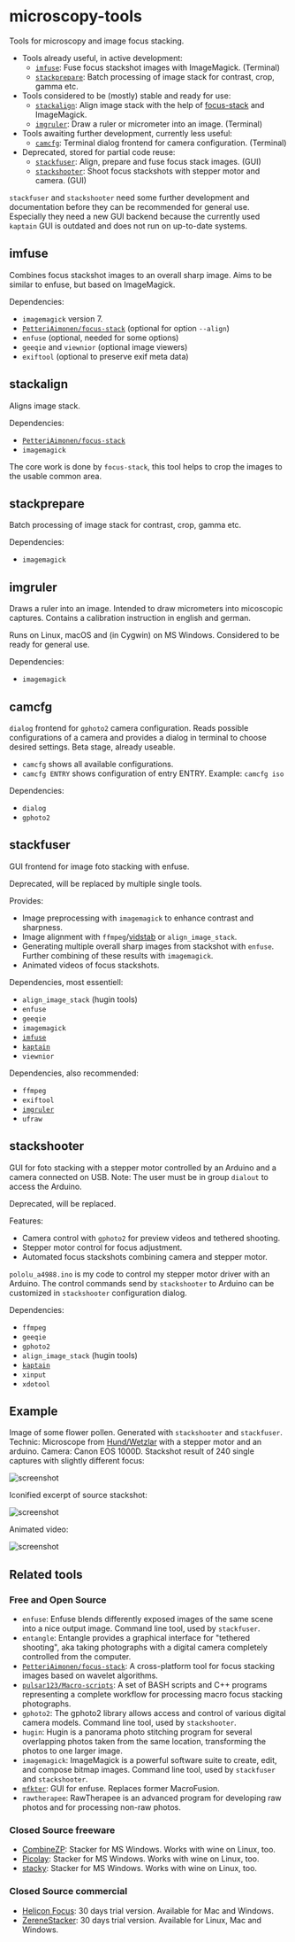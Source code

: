 # microscopy-tools

Tools for microscopy and image focus stacking.

 - Tools already useful, in active development:
   - [`imfuse`](#imfuse): Fuse focus stackshot images with ImageMagick. (Terminal)
   - [`stackprepare`](#stackprepare): Batch processing of image stack for contrast, crop, gamma etc. 
 - Tools considered to be (mostly) stable and ready for use:
   - [`stackalign`](#stackalign): Align image stack with the help of [focus-stack]((https://github.com/PetteriAimonen/focus-stack)) and ImageMagick.
   - [`imgruler`](#imgruler): Draw a ruler or micrometer into an image. (Terminal)
 - Tools awaiting further development, currently less useful:
   - [`camcfg`](#camcfg): Terminal dialog frontend for camera configuration. (Terminal)
 - Deprecated, stored for partial code reuse:
   - [`stackfuser`](#stackfuser): Align, prepare and fuse focus stack images. (GUI)
   - [`stackshooter`](#stackshooter): Shoot focus stackshots with stepper motor and camera. (GUI)

`stackfuser` and `stackshooter` need some further development and documentation before they can be recommended for general use.
Especially they need a new GUI backend because the currently used `kaptain` GUI is outdated and does not run on up-to-date systems.

## imfuse

Combines focus stackshot images to an overall sharp image.
Aims to be similar to enfuse, but based on ImageMagick.

Dependencies:
 - `imagemagick` version 7.
 - [`PetteriAimonen/focus-stack`](https://github.com/PetteriAimonen/focus-stack) (optional for option `--align`)
 - `enfuse` (optional, needed for some options)
 - `geeqie` and `viewnior` (optional image viewers)
 - `exiftool` (optional to preserve exif meta data)

## stackalign

Aligns image stack.

Dependencies:
 - [`PetteriAimonen/focus-stack`](https://github.com/PetteriAimonen/focus-stack)
 - `imagemagick`

The core work is done by `focus-stack`, this tool helps to crop the images to the usable common area.

## stackprepare

Batch processing of image stack for contrast, crop, gamma etc.

Dependencies:
 - `imagemagick`

## imgruler

Draws a ruler into an image.
Intended to draw micrometers into micoscopic captures.
Contains a calibration instruction in english and german.

Runs on Linux, macOS and (in Cygwin) on MS Windows.
Considered to be ready for general use.

Dependencies:
 - `imagemagick`
 
## camcfg
`dialog` frontend for `gphoto2` camera configuration. Reads possible configurations of a camera and provides a dialog in terminal to choose desired settings. Beta stage, already useable.
 - `camcfg` shows all available configurations.
 - `camcfg ENTRY` shows configuration of entry ENTRY. Example: `camcfg iso`
 
Dependencies:
 - `dialog`
 - `gphoto2`

## stackfuser

GUI frontend for image foto stacking with enfuse.

Deprecated, will be replaced by multiple single tools.

Provides:
 - Image preprocessing with `imagemagick` to enhance contrast and sharpness. 
 - Image alignment with `ffmpeg`/[vidstab](https://github.com/georgmartius/vid.stab) or `align_image_stack`.
 - Generating multiple overall sharp images from stackshot with `enfuse`. Further combining of these results with `imagemagick`.
 - Animated videos of focus stackshots.

Dependencies, most essentiell:
 - `align_image_stack` (hugin tools)
 - `enfuse`
 - `geeqie`
 - `imagemagick`
 - [`imfuse`](#imfuse)
 - [`kaptain`](https://github.com/mviereck/kaptain)
 - `viewnior`

Dependencies, also recommended:
 - `ffmpeg`
 - `exiftool`
 - [`imgruler`](#imgruler)
 - `ufraw`
 
## stackshooter
GUI for foto stacking with a stepper motor controlled by an Arduino and a camera connected on USB. 
Note: The user must be in group `dialout` to access the Arduino.

Deprecated, will be replaced.

Features:
 - Camera control with `gphoto2` for preview videos and tethered shooting.
 - Stepper motor control for focus adjustment.
 - Automated focus stackshots combining camera and stepper motor.
 
`pololu_a4988.ino` is my code to control my stepper motor driver with an Arduino. The control commands send by `stackshooter` to Arduino can be customized in `stackshooter` configuration dialog.

Dependencies:
 - `ffmpeg`
 - `geeqie`
 - `gphoto2`
 - `align_image_stack` (hugin tools)
 - [`kaptain`](https://github.com/mviereck/kaptain)
 - `xinput`
 - `xdotool`

## Example
Image of some flower pollen. Generated with `stackshooter` and `stackfuser`. 
Technic: Microscope from [Hund/Wetzlar](https://www.hund.de/en/) with a stepper motor and an arduino. 
Camera: Canon EOS 1000D. 
Stackshot result of 240 single captures with slightly different focus:

![screenshot](https://raw.githubusercontent.com/mviereck/microscopy-tools/images/example.jpg)

Iconified excerpt of source stackshot:

![screenshot](https://raw.githubusercontent.com/mviereck/microscopy-tools/images/sourcetable.jpg)

Animated video:

![screenshot](https://raw.githubusercontent.com/mviereck/microscopy-tools/images/animate.gif)

## Related tools

### Free and Open Source
 - `enfuse`: Enfuse blends differently exposed images of the same scene into a nice output
image. Command line tool, used by `stackfuser`.
 - `entangle`: Entangle provides a graphical interface for "tethered shooting", aka
taking photographs with a digital camera completely controlled from the
computer.
 - [`PetteriAimonen/focus-stack`](https://github.com/PetteriAimonen/focus-stack): A cross-platform tool for focus stacking images based on wavelet algorithms.
 - [`pulsar123/Macro-scripts`](https://github.com/pulsar123/Macro-scripts): A set of BASH scripts and C++ programs representing a complete workflow for processing macro focus stacking photographs.
 - `gphoto2`: The gphoto2 library allows access and control of various digital camera models. Command line tool, used by `stackshooter`.
 - `hugin`: Hugin is a panorama photo stitching program for several overlapping photos taken from the same location, transforming the photos to one larger image.
 - `imagemagick`: ImageMagick is a powerful software suite to create, edit, and compose bitmap images. Command line tool, used by `stackfuser` and `stackshooter`.
 - [`mfkter`](https://github.com/hqhoang/mftker): GUI for enfuse. Replaces former MacroFusion.
 - `rawtherapee`: RawTherapee is an advanced program for developing raw photos and for processing
non-raw photos.

### Closed Source freeware
 - [CombineZP](https://combinezp.software.informer.com/): Stacker for MS Windows. Works with wine on Linux, too.
 - [Picolay](http://www.picolay.de/): Stacker for MS Windows. Works with wine on Linux, too.
 - [stacky](https://www.bewie.de/stacky.php): Stacker for MS Windows. Works with wine on Linux, too.
### Closed Source commercial
 - [Helicon Focus](https://www.heliconsoft.com/heliconsoft-products/helicon-focus/): 30 days trial version. Available for Mac and Windows.
 - [ZereneStacker](https://zerenesystems.com/cms/stacker): 30 days trial version. Available for Linux, Mac and Windows.
